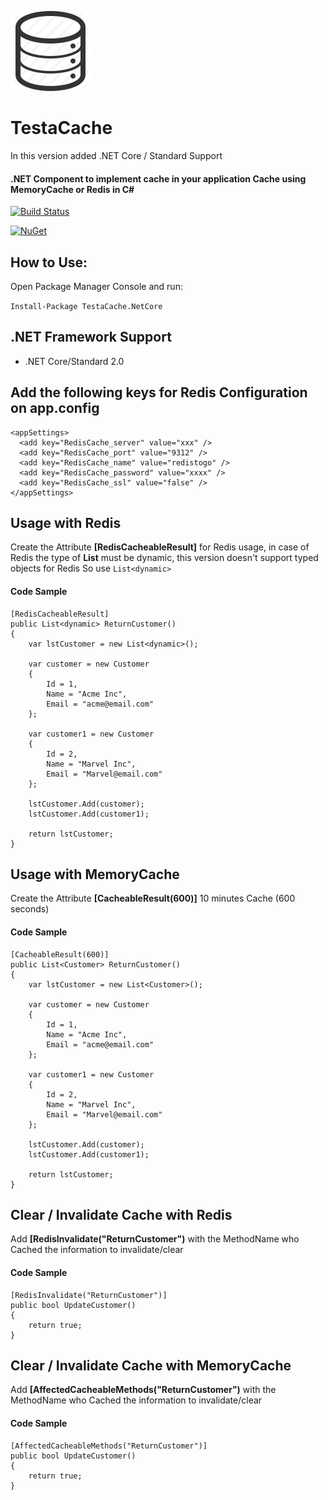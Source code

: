 ![Cache](https://github.com/thiagoloureiro/TestaCache/blob/master/cache-icon.png?raw=true)  

# TestaCache

In this version added .NET Core / Standard Support

#### .NET Component to implement cache in your application Cache using MemoryCache or Redis in C#

[![Build Status](https://ci.appveyor.com/api/projects/status/aomckm3j6w6i9l2f?retina=true)](https://ci.appveyor.com/project/thiagoloureiro/testacache-pxfmcj) 

[![NuGet](https://buildstats.info/nuget/TestaCache.NetCore)](http://www.nuget.org/packages/TestaCache.NetCore)

## How to Use:
Open Package Manager Console and run:

```Install-Package TestaCache.NetCore```

## .NET Framework Support
- .NET Core/Standard 2.0

## Add the following keys for Redis Configuration on app.config
  ```
<appSettings>
    <add key="RedisCache_server" value="xxx" />
    <add key="RedisCache_port" value="9312" />
    <add key="RedisCache_name" value="redistogo" />
    <add key="RedisCache_password" value="xxxx" />
    <add key="RedisCache_ssl" value="false" />
</appSettings>
  ```
  

## Usage with Redis
Create the Attribute **[RedisCacheableResult]** for Redis usage, in case of Redis the type of **List** must be dynamic, this version doesn't support typed objects for Redis
So use ```List<dynamic>```

#### Code Sample

``` 
[RedisCacheableResult]
public List<dynamic> ReturnCustomer()
{
	var lstCustomer = new List<dynamic>();

	var customer = new Customer
	{
		Id = 1,
		Name = "Acme Inc",
		Email = "acme@email.com"
	};

	var customer1 = new Customer
	{
		Id = 2,
		Name = "Marvel Inc",
		Email = "Marvel@email.com"
	};

	lstCustomer.Add(customer);
	lstCustomer.Add(customer1);

	return lstCustomer;
}
```

## Usage with MemoryCache
Create the Attribute **[CacheableResult(600)]** 10 minutes Cache (600 seconds)

#### Code Sample
```
[CacheableResult(600)]
public List<Customer> ReturnCustomer()
{
	var lstCustomer = new List<Customer>();

	var customer = new Customer
	{
		Id = 1,
		Name = "Acme Inc",
		Email = "acme@email.com"
	};

	var customer1 = new Customer
	{
		Id = 2,
		Name = "Marvel Inc",
		Email = "Marvel@email.com"
	};

	lstCustomer.Add(customer);
	lstCustomer.Add(customer1);

	return lstCustomer;
}
```
	
## Clear / Invalidate Cache with Redis
Add **[RedisInvalidate("ReturnCustomer")** with the MethodName who Cached the information to invalidate/clear

#### Code Sample
```
[RedisInvalidate("ReturnCustomer")]
public bool UpdateCustomer()
{
	return true;
}
```

## Clear / Invalidate Cache with MemoryCache
Add **[AffectedCacheableMethods("ReturnCustomer")** with the MethodName who Cached the information to invalidate/clear

#### Code Sample
```
[AffectedCacheableMethods("ReturnCustomer")]
public bool UpdateCustomer()
{
	return true;
}
```
